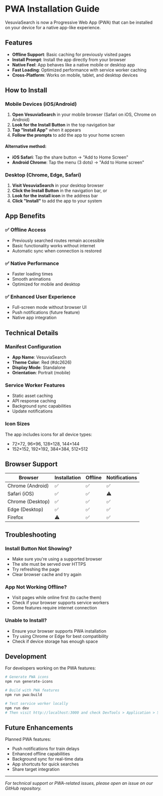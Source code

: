 # PWA Installation Guide

VesuviaSearch is now a Progressive Web App (PWA) that can be installed on your device for a native app-like experience.

## Features

- **Offline Support**: Basic caching for previously visited pages
- **Install Prompt**: Install the app directly from your browser
- **Native Feel**: App behaves like a native mobile or desktop app
- **Fast Loading**: Optimized performance with service worker caching
- **Cross-Platform**: Works on mobile, tablet, and desktop devices

## How to Install

### Mobile Devices (iOS/Android)

1. **Open VesuviaSearch** in your mobile browser (Safari on iOS, Chrome on Android)
2. **Look for the Install Button** in the top navigation bar
3. **Tap "Install App"** when it appears
4. **Follow the prompts** to add the app to your home screen

#### Alternative method:
- **iOS Safari**: Tap the share button → "Add to Home Screen"
- **Android Chrome**: Tap the menu (3 dots) → "Add to Home screen"

### Desktop (Chrome, Edge, Safari)

1. **Visit VesuviaSearch** in your desktop browser
2. **Click the Install Button** in the navigation bar, or
3. **Look for the install icon** in the address bar
4. **Click "Install"** to add the app to your system

## App Benefits

### ✅ Offline Access
- Previously searched routes remain accessible
- Basic functionality works without internet
- Automatic sync when connection is restored

### ✅ Native Performance
- Faster loading times
- Smooth animations
- Optimized for mobile and desktop

### ✅ Enhanced User Experience
- Full-screen mode without browser UI
- Push notifications (future feature)
- Native app integration

## Technical Details

### Manifest Configuration
- **App Name**: VesuviaSearch
- **Theme Color**: Red (#dc2626)
- **Display Mode**: Standalone
- **Orientation**: Portrait (mobile)

### Service Worker Features
- Static asset caching
- API response caching
- Background sync capabilities
- Update notifications

### Icon Sizes
The app includes icons for all device types:
- 72×72, 96×96, 128×128, 144×144
- 152×152, 192×192, 384×384, 512×512

## Browser Support

| Browser | Installation | Offline | Notifications |
|---------|-------------|---------|---------------|
| Chrome (Android) | ✅ | ✅ | ✅ |
| Safari (iOS) | ✅ | ✅ | ⚠️ |
| Chrome (Desktop) | ✅ | ✅ | ✅ |
| Edge (Desktop) | ✅ | ✅ | ✅ |
| Firefox | ⚠️ | ✅ | ✅ |

## Troubleshooting

### Install Button Not Showing?
- Make sure you're using a supported browser
- The site must be served over HTTPS
- Try refreshing the page
- Clear browser cache and try again

### App Not Working Offline?
- Visit pages while online first (to cache them)
- Check if your browser supports service workers
- Some features require internet connection

### Unable to Install?
- Ensure your browser supports PWA installation
- Try using Chrome or Edge for best compatibility
- Check if device storage has enough space

## Development

For developers working on the PWA features:

```bash
# Generate PWA icons
npm run generate-icons

# Build with PWA features
npm run pwa:build

# Test service worker locally
npm run dev
# Then visit http://localhost:3000 and check DevTools > Application > Service Workers
```

## Future Enhancements

Planned PWA features:
- Push notifications for train delays
- Enhanced offline capabilities
- Background sync for real-time data
- App shortcuts for quick searches
- Share target integration

---

*For technical support or PWA-related issues, please open an issue on our GitHub repository.*
